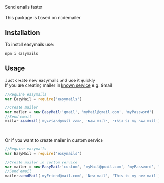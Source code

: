 Send emails faster <br /><br />
This package is based on nodemailer<br />
## Installation
To install easymails use:<br />
```
npm i easymails
```
## Usage
Just create new easymails and use it quickly<br />
If you are creating mailer in [known service](https://nodemailer.com/smtp/well-known/) e.g. Gmail<br />
```js
//Require easymails
var EasyMail = require('easymails')

//Create mailer
var mailer = new EasyMail('gmail', 'myMail@gmail.com', 'myPassword')
//Send email
mailer.sendMail('myFriend@mail.com', 'New mail', 'This is my new mail')
```
<br />

Or if you want to create mailer in custom service<br />
```js
//Require easymails
var EasyMail = require('easymails')

//Create mailer in custom service
var mailer = new EasyMail('custom', 'myMail@gmail.com', 'myPassword', "smtp.mysmtp.com", 123)
//Send email
mailer.sendMail('myFriend@mail.com', 'New mail', 'This is my new mail')
```
